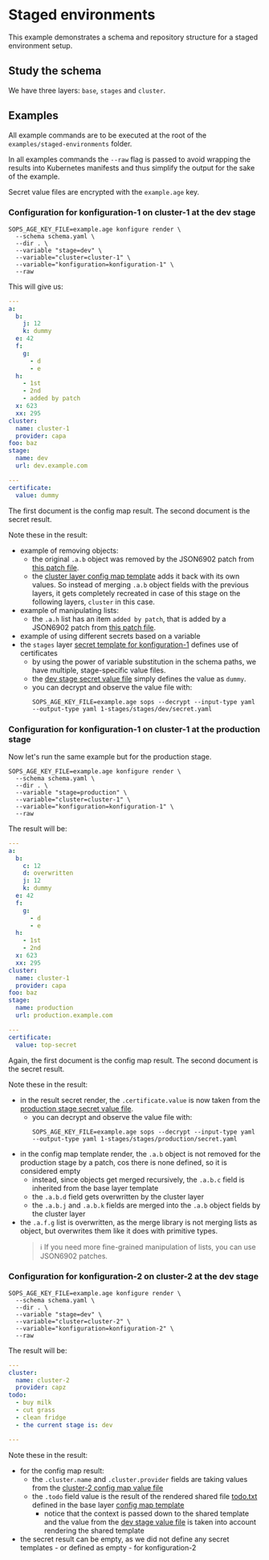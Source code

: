 # Staged environments

This example demonstrates a schema and repository structure for a staged environment setup.

## Study the schema

We have three layers: `base`, `stages` and `cluster`.

## Examples

All example commands are to be executed at the root of the `examples/staged-environments` folder.

In all examples commands the `--raw` flag is passed to avoid wrapping the results into Kubernetes manifests and
thus simplify the output for the sake of the example.

Secret value files are encrypted with the `example.age` key.

### Configuration for konfiguration-1 on cluster-1 at the dev stage

```shell
SOPS_AGE_KEY_FILE=example.age konfigure render \
  --schema schema.yaml \
  --dir . \
  --variable "stage=dev" \
  --variable="cluster=cluster-1" \
  --variable="konfiguration=konfiguration-1" \
  --raw
```

This will give us:

```yaml
---
a:
  b:
    j: 12
    k: dummy
  e: 42
  f:
    g:
      - d
      - e
  h:
    - 1st
    - 2nd
    - added by patch
  x: 623
  xx: 295
cluster:
  name: cluster-1
  provider: capa
foo: baz
stage:
  name: dev
  url: dev.example.com

---
certificate:
  value: dummy
```

The first document is the config map result. The second document is the secret result.

Note these in the result:

- example of removing objects:
  - the original `.a.b` object was removed by the JSON6902 patch from [this patch file](1-stages/konfigurations/konfiguration-1/config-map-patches-dev.yaml).
  - the [cluster layer config map template](2-clusters/cluster-1/konfiguration-1/config-map-template.yaml) adds it back
    with its own values. So instead of merging `.a.b` object fields with the previous layers, it gets completely
    recreated in case of this stage on the following layers, `cluster` in this case.
- example of manipulating lists:
  - the `.a.h` list has an item `added by patch`, that is added by a JSON6902 patch from [this patch file](1-stages/konfigurations/konfiguration-1/config-map-patches-dev.yaml).
- example of using different secrets based on a variable
 - the `stages` layer [secret template for konfiguration-1](1-stages/konfigurations/konfiguration-1/secret-template.yaml)
   defines use of certificates
   - by using the power of variable substitution in the schema paths, we have multiple, stage-specific value files.
   - the [dev stage secret value file](1-stages/stages/dev/secret.yaml) simply defines the value as `dummy`.
   - you can decrypt and observe the value file with:
     ```shell
     SOPS_AGE_KEY_FILE=example.age sops --decrypt --input-type yaml --output-type yaml 1-stages/stages/dev/secret.yaml
     ```

### Configuration for konfiguration-1 on cluster-1 at the production stage

Now let's run the same example but for the production stage.

```shell
SOPS_AGE_KEY_FILE=example.age konfigure render \
  --schema schema.yaml \
  --dir . \
  --variable "stage=production" \
  --variable="cluster=cluster-1" \
  --variable="konfiguration=konfiguration-1" \
  --raw
```

The result will be:

```yaml
---
a:
  b:
    c: 12
    d: overwritten
    j: 12
    k: dummy
  e: 42
  f:
    g:
      - d
      - e
  h:
    - 1st
    - 2nd
  x: 623
  xx: 295
cluster:
  name: cluster-1
  provider: capa
foo: baz
stage:
  name: production
  url: production.example.com

---
certificate:
  value: top-secret
```

Again, the first document is the config map result. The second document is the secret result.

Note these in the result:

- in the result secret render, the `.certificate.value` is now taken from the
  [production stage secret value file](1-stages/stages/production/secret.yaml).
  - you can decrypt and observe the value file with:
    ```shell
    SOPS_AGE_KEY_FILE=example.age sops --decrypt --input-type yaml --output-type yaml 1-stages/stages/production/secret.yaml
    ```
- in the config map template render, the `.a.b` object is not removed for the production stage by a patch,
  cos there is none defined, so it is considered empty
  - instead, since objects get merged recursively, the `.a.b.c` field is inherited from the base layer template
  - the `.a.b.d` field gets overwritten by the cluster layer
  - the `.a.b.j` and `.a.b.k` fields are merged into the `.a.b` object fields by the cluster layer
- the `.a.f.g` list is overwritten, as the merge library is not merging lists as object, but overwrites them like it does
  with primitive types.
  > ℹ️ If you need more fine-grained manipulation of lists, you can use JSON6902 patches.

### Configuration for konfiguration-2 on cluster-2 at the dev stage

```shell
SOPS_AGE_KEY_FILE=example.age konfigure render \
  --schema schema.yaml \
  --dir . \
  --variable "stage=dev" \
  --variable="cluster=cluster-2" \
  --variable="konfiguration=konfiguration-2" \
  --raw
```

The result will be:

```yaml
---
cluster:
  name: cluster-2
  provider: capz
todo:
  - buy milk
  - cut grass
  - clean fridge
  - the current stage is: dev

---

```

Note these in the result:

- for the config map result:
  - the `.cluster.name` and `.cluster.provider` fields are taking values from the [cluster-2 config map value file](2-clusters/cluster-1/values.yaml)
  - the `.todo` field value is the result of the rendered shared file [todo.txt](shared/todo.txt) defined in the base
    layer [config map template](0-base/konfiguration-2/config-map-template.yaml)
    - notice that the context is passed down to the shared template and the value from the [dev stage value file](1-stages/stages/dev/values.yaml)
      is taken into account rendering the shared template
- the secret result can be empty, as we did not define any secret templates - or defined as empty - for konfiguration-2

